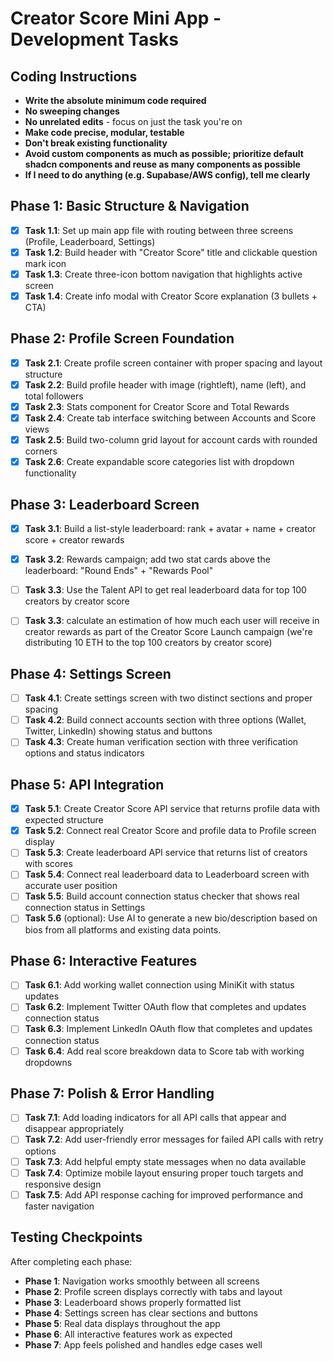 # Creator Score Mini App - Development Tasks

## Coding Instructions

- **Write the absolute minimum code required**
- **No sweeping changes**
- **No unrelated edits** - focus on just the task you're on
- **Make code precise, modular, testable**
- **Don't break existing functionality**
- **Avoid custom components as much as possible; prioritize default shadcn components and reuse as many components as possible**
- **If I need to do anything (e.g. Supabase/AWS config), tell me clearly**

## Phase 1: Basic Structure & Navigation

- [x] **Task 1.1**: Set up main app file with routing between three screens (Profile, Leaderboard, Settings)
- [x] **Task 1.2**: Build header with "Creator Score" title and clickable question mark icon
- [x] **Task 1.3**: Create three-icon bottom navigation that highlights active screen
- [x] **Task 1.4**: Create info modal with Creator Score explanation (3 bullets + CTA)

## Phase 2: Profile Screen Foundation

- [x] **Task 2.1**: Create profile screen container with proper spacing and layout structure
- [x] **Task 2.2**: Build profile header with image (rightleft), name (left), and total followers
- [x] **Task 2.3**: Stats component for Creator Score and Total Rewards
- [x] **Task 2.4**: Create tab interface switching between Accounts and Score views
- [x] **Task 2.5**: Build two-column grid layout for account cards with rounded corners
- [x] **Task 2.6**: Create expandable score categories list with dropdown functionality

## Phase 3: Leaderboard Screen

- [x] **Task 3.1**: Build a list-style leaderboard: rank + avatar + name + creator score + creator rewards
- [x] **Task 3.2**: Rewards campaign; add two stat cards above the leaderboard: "Round Ends" + "Rewards Pool"
- [ ] **Task 3.3**: Use the Talent API to get real leaderboard data for top 100 creators by creator score
- [ ] **Task 3.3**: calculate an estimation of how much each user will receive in creator rewards as part of the Creator Score Launch campaign (we're distributing 10 ETH to the top 100 creators by creator score)


## Phase 4: Settings Screen

- [ ] **Task 4.1**: Create settings screen with two distinct sections and proper spacing
- [ ] **Task 4.2**: Build connect accounts section with three options (Wallet, Twitter, LinkedIn) showing status and buttons
- [ ] **Task 4.3**: Create human verification section with three verification options and status indicators

## Phase 5: API Integration

- [x] **Task 5.1**: Create Creator Score API service that returns profile data with expected structure
- [x] **Task 5.2**: Connect real Creator Score and profile data to Profile screen display
- [ ] **Task 5.3**: Create leaderboard API service that returns list of creators with scores
- [ ] **Task 5.4**: Connect real leaderboard data to Leaderboard screen with accurate user position
- [ ] **Task 5.5**: Build account connection status checker that shows real connection status in Settings
- [ ] **Task 5.6** (optional): Use AI to generate a new bio/description based on bios from all platforms and existing data points.

## Phase 6: Interactive Features

- [ ] **Task 6.1**: Add working wallet connection using MiniKit with status updates
- [ ] **Task 6.2**: Implement Twitter OAuth flow that completes and updates connection status
- [ ] **Task 6.3**: Implement LinkedIn OAuth flow that completes and updates connection status
- [ ] **Task 6.4**: Add real score breakdown data to Score tab with working dropdowns

## Phase 7: Polish & Error Handling

- [ ] **Task 7.1**: Add loading indicators for all API calls that appear and disappear appropriately
- [ ] **Task 7.2**: Add user-friendly error messages for failed API calls with retry options
- [ ] **Task 7.3**: Add helpful empty state messages when no data available
- [ ] **Task 7.4**: Optimize mobile layout ensuring proper touch targets and responsive design
- [ ] **Task 7.5**: Add API response caching for improved performance and faster navigation

## Testing Checkpoints

After completing each phase:

- **Phase 1**: Navigation works smoothly between all screens
- **Phase 2**: Profile screen displays correctly with tabs and layout
- **Phase 3**: Leaderboard shows properly formatted list
- **Phase 4**: Settings screen has clear sections and buttons
- **Phase 5**: Real data displays throughout the app
- **Phase 6**: All interactive features work as expected
- **Phase 7**: App feels polished and handles edge cases well
